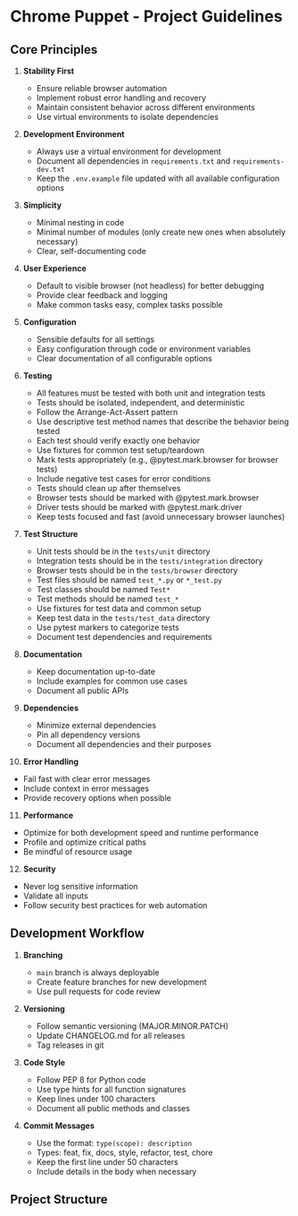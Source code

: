 # Chrome Puppet - Project Guidelines

## Core Principles

1. **Stability First**
   - Ensure reliable browser automation
   - Implement robust error handling and recovery
   - Maintain consistent behavior across different environments
   - Use virtual environments to isolate dependencies

2. **Development Environment**
   - Always use a virtual environment for development
   - Document all dependencies in `requirements.txt` and `requirements-dev.txt`
   - Keep the `.env.example` file updated with all available configuration options

3. **Simplicity**
   - Minimal nesting in code
   - Minimal number of modules (only create new ones when absolutely necessary)
   - Clear, self-documenting code

4. **User Experience**
   - Default to visible browser (not headless) for better debugging
   - Provide clear feedback and logging
   - Make common tasks easy, complex tasks possible

5. **Configuration**
   - Sensible defaults for all settings
   - Easy configuration through code or environment variables
   - Clear documentation of all configurable options

6. **Testing**
   - All features must be tested with both unit and integration tests
   - Tests should be isolated, independent, and deterministic
   - Follow the Arrange-Act-Assert pattern
   - Use descriptive test method names that describe the behavior being tested
   - Each test should verify exactly one behavior
   - Use fixtures for common test setup/teardown
   - Mark tests appropriately (e.g., @pytest.mark.browser for browser tests)
   - Include negative test cases for error conditions
   - Tests should clean up after themselves
   - Browser tests should be marked with @pytest.mark.browser
   - Driver tests should be marked with @pytest.mark.driver
   - Keep tests focused and fast (avoid unnecessary browser launches)

7. **Test Structure**
   - Unit tests should be in the `tests/unit` directory
   - Integration tests should be in the `tests/integration` directory
   - Browser tests should be in the `tests/browser` directory
   - Test files should be named `test_*.py` or `*_test.py`
   - Test classes should be named `Test*`
   - Test methods should be named `test_*`
   - Use fixtures for test data and common setup
   - Keep test data in the `tests/test_data` directory
   - Use pytest markers to categorize tests
   - Document test dependencies and requirements

8. **Documentation**
   - Keep documentation up-to-date
   - Include examples for common use cases
   - Document all public APIs

9. **Dependencies**
   - Minimize external dependencies
   - Pin all dependency versions
   - Document all dependencies and their purposes

10. **Error Handling**
   - Fail fast with clear error messages
   - Include context in error messages
   - Provide recovery options when possible

11. **Performance**
   - Optimize for both development speed and runtime performance
   - Profile and optimize critical paths
   - Be mindful of resource usage

12. **Security**
   - Never log sensitive information
   - Validate all inputs
   - Follow security best practices for web automation

## Development Workflow

1. **Branching**
   - `main` branch is always deployable
   - Create feature branches for new development
   - Use pull requests for code review

2. **Versioning**
   - Follow semantic versioning (MAJOR.MINOR.PATCH)
   - Update CHANGELOG.md for all releases
   - Tag releases in git

3. **Code Style**
   - Follow PEP 8 for Python code
   - Use type hints for all function signatures
   - Keep lines under 100 characters
   - Document all public methods and classes

4. **Commit Messages**
   - Use the format: `type(scope): description`
   - Types: feat, fix, docs, style, refactor, test, chore
   - Keep the first line under 50 characters
   - Include details in the body when necessary

## Project Structure
